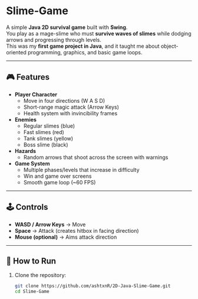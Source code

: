 # Slime-Game

A simple **Java 2D survival game** built with **Swing**.  
You play as a mage-slime who must **survive waves of slimes** while dodging arrows and progressing through levels.  
This was my **first game project in Java**, and it taught me about object-oriented programming, graphics, and basic game loops.

---

## 🎮 Features
- **Player Character**  
  - Move in four directions (W A S D)
  - Short-range magic attack (Arrow Keys)
  - Health system with invincibility frames  
- **Enemies**  
  - Regular slimes (blue)  
  - Fast slimes (red)  
  - Tank slimes (yellow)  
  - Boss slime (black)  
- **Hazards**  
  - Random arrows that shoot across the screen with warnings  
- **Game System**  
  - Multiple phases/levels that increase in difficulty  
  - Win and game over screens  
  - Smooth game loop (~60 FPS)  

---

## 🕹️ Controls
- **WASD / Arrow Keys** → Move  
- **Space** → Attack (creates hitbox in facing direction)  
- **Mouse (optional)** → Aims attack direction  

---

## 🚀 How to Run
1. Clone the repository:
   ```bash
   git clone https://github.com/ashtxnR/2D-Java-Slime-Game.git
   cd Slime-Game

